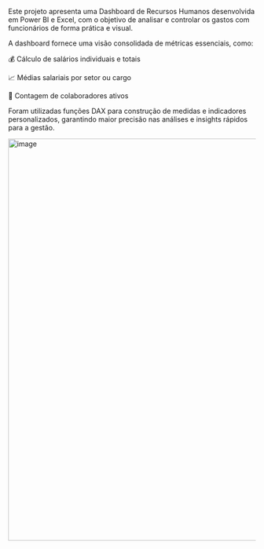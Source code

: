 Este projeto apresenta uma Dashboard de Recursos Humanos desenvolvida em Power BI e Excel, com o objetivo de analisar e controlar os gastos com funcionários de forma prática e visual.

A dashboard fornece uma visão consolidada de métricas essenciais, como:

💰 Cálculo de salários individuais e totais

📈 Médias salariais por setor ou cargo

👥 Contagem de colaboradores ativos

Foram utilizadas funções DAX para construção de medidas e indicadores personalizados, garantindo maior precisão nas análises e insights rápidos para a gestão.

<img width="1457" height="819" alt="image" src="https://github.com/user-attachments/assets/b7b09457-9264-48e3-81ec-6cdfdc1e5a8f" />

